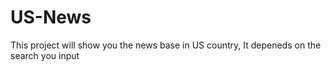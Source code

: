 # US-News
This project will show you the news base in US country, It depeneds on the search you input
